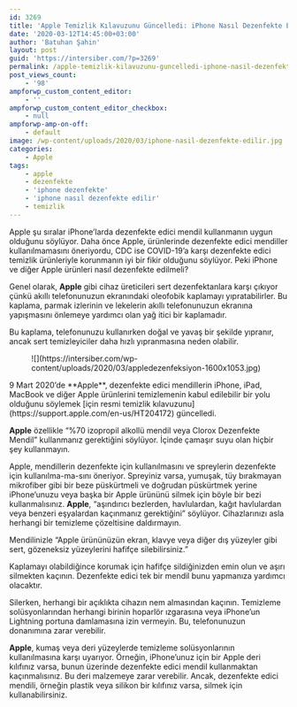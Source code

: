 ```yaml
---
id: 3269
title: 'Apple Temizlik Kılavuzunu Güncelledi: iPhone Nasıl Dezenfekte Edilir?'
date: '2020-03-12T14:45:00+03:00'
author: 'Batuhan Şahin'
layout: post
guid: 'https://intersiber.com/?p=3269'
permalink: /apple-temizlik-kilavuzunu-guncelledi-iphone-nasil-dezenfekte-edilir/
post_views_count:
    - '98'
ampforwp_custom_content_editor:
    - ''
ampforwp_custom_content_editor_checkbox:
    - null
ampforwp-amp-on-off:
    - default
image: /wp-content/uploads/2020/03/iphone-nasil-dezenfekte-edilir.jpg
categories:
    - Apple
tags:
    - apple
    - dezenfekte
    - 'iphone dezenfekte'
    - 'iphone nasıl dezenfekte edilir'
    - temizlik
---
```


Apple şu sıralar iPhone’larda dezenfekte edici mendil kullanmanın uygun olduğunu söylüyor. Daha önce Apple, ürünlerinde dezenfekte edici mendiller kullanılmamasını öneriyordu, CDC ise COVID-19’a karşı dezenfekte edici temizlik ürünleriyle korunmanın iyi bir fikir olduğunu söylüyor. Peki iPhone ve diğer Apple ürünleri nasıl dezenfekte edilmeli?

Genel olarak, **Apple** gibi cihaz üreticileri sert dezenfektanlara karşı çıkıyor çünkü akıllı telefonunuzun ekranındaki oleofobik kaplamayı yıpratabilirler. Bu kaplama, parmak izlerinin ve lekelerin akıllı telefonunuzun ekranına yapışmasını önlemeye yardımcı olan yağ itici bir kaplamadır.

Bu kaplama, telefonunuzu kullanırken doğal ve yavaş bir şekilde yıpranır, ancak sert temizleyiciler daha hızlı yıpranmasına neden olabilir.

<figure class="wp-block-image size-large">![](https://intersiber.com/wp-content/uploads/2020/03/appledezenfeksiyon-1600x1053.jpg)</figure>9 Mart 2020’de **Apple**, dezenfekte edici mendillerin iPhone, iPad, MacBook ve diğer Apple ürünlerini temizlemenin kabul edilebilir bir yolu olduğunu söylemek [için resmi temizlik kılavuzunu](https://support.apple.com/en-us/HT204172) güncelledi.

**Apple** özellikle “%70 izopropil alkollü mendil veya Clorox Dezenfekte Mendil” kullanmanız gerektiğini söylüyor. İçinde çamaşır suyu olan hiçbir şey kullanmayın.

Apple, mendillerin dezenfekte için kullanılmasını ve spreylerin dezenfekte için kullanılma-ma-sını öneriyor. Spreyiniz varsa, yumuşak, tüy bırakmayan mikrofiber gibi bir beze püskürtmeli ve doğrudan püskürtmek yerine iPhone’unuzu veya başka bir Apple ürününü silmek için böyle bir bezi kullanmalısınız. **Apple**, “aşındırıcı bezlerden, havlulardan, kağıt havlulardan veya benzeri eşyalardan kaçınmanız gerektiğini” söylüyor. Cihazlarınızı asla herhangi bir temizleme çözeltisine daldırmayın.

Mendilinizle “Apple ürününüzün ekran, klavye veya diğer dış yüzeyler gibi sert, gözeneksiz yüzeylerini hafifçe silebilirsiniz.”

Kaplamayı olabildiğince korumak için hafifçe sildiğinizden emin olun ve aşırı silmekten kaçının. Dezenfekte edici tek bir mendil bunu yapmanıza yardımcı olacaktır.

Silerken, herhangi bir açıklıkta cihazın nem almasından kaçının. Temizleme solüsyonlarından herhangi birinin hoparlör ızgarasına veya iPhone’un Lightning portuna damlamasına izin vermeyin. Bu, telefonunuzun donanımına zarar verebilir.

**Apple**, kumaş veya deri yüzeylerde temizleme solüsyonlarının kullanılmasına karşı uyarıyor. Örneğin, iPhone’unuz için bir Apple deri kılıfınız varsa, bunun üzerinde dezenfekte edici mendil kullanmaktan kaçınmalısınız. Bu deri malzemeye zarar verebilir. Ancak, dezenfekte edici mendili, örneğin plastik veya silikon bir kılıfınız varsa, silmek için kullanabilirsiniz.